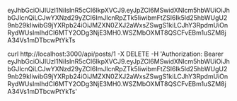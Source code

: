 eyJhbGciOiJIUzI1NiIsInR5cCI6IkpXVCJ9.eyJpZCI6MSwidXNlcm5hbWUiOiJhbGJlcnQiLCJwYXNzd29yZCI6ImJlcnRpZTk5IiwibmFtZSI6Ik5ld25hbWUgU29nb29kIiwibG9jYXRpb24iOiJMZXN0ZXJ2aWxsZSwgS1kiLCJhY3RpdmUiOnRydWUsImlhdCI6MTY2ODg3NjE3MH0.WSZMbOXMT8QSCFvEBm1uSZM8jA34Vs1mDTbcwPtYkTs


curl http://localhost:3000/api/posts/1 -X DELETE -H 'Authorization: Bearer eyJhbGciOiJIUzI1NiIsInR5cCI6IkpXVCJ9.eyJpZCI6MSwidXNlcm5hbWUiOiJhbGJlcnQiLCJwYXNzd29yZCI6ImJlcnRpZTk5IiwibmFtZSI6Ik5ld25hbWUgU29nb29kIiwibG9jYXRpb24iOiJMZXN0ZXJ2aWxsZSwgS1kiLCJhY3RpdmUiOnRydWUsImlhdCI6MTY2ODg3NjE3MH0.WSZMbOXMT8QSCFvEBm1uSZM8jA34Vs1mDTbcwPtYkTs' 